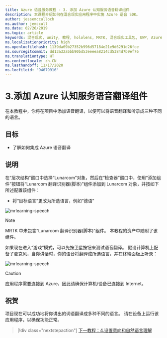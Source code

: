 ```yaml
---
title: Azure 语音服务教程 - 3. 添加 Azure 认知服务语音翻译组件
description: 本课程介绍如何在混合现实应用程序中实施 Azure 语音 SDK。
author: jessemcculloch
ms.author: jemccull
ms.date: 02/26/2019
ms.topic: article
keywords: 混合现实, unity, 教程, hololens, MRTK, 混合现实工具包, UWP, Azure 空间定位点, 语音识别, Windows 10, 语音翻译
ms.localizationpriority: high
ms.openlocfilehash: 1139da69b27352b996d57184e21e9d6291d26fce
ms.sourcegitcommit: dd13a32a5bb90bd53eeeea8214cd5384d7b9ef76
ms.translationtype: HT
ms.contentlocale: zh-CN
ms.lasthandoff: 11/17/2020
ms.locfileid: "94679916"
---
```

# <a name="3-adding-the-azure-cognitive-services-speech-translation-component"></a>3.添加 Azure 认知服务语音翻译组件

在本教程中，你将在项目中添加语音翻译，以便可以将语音翻译和听录成三种不同的语言。

## <a name="objectives"></a>目标

* 了解如何集成 Azure 语音翻译

## <a name="instructions"></a>说明

在“层次结构”窗口中选择“Lunarcom”对象，然后在“检查器”窗口中，使用“添加组件”按钮将“Lunarcom 翻译识别器(脚本)”组件添加到 Lunarcom 对象，并按如下所述配置该组件：   

* 将“目标语言”更改为所选语言，例如“德语”  

![mrlearning-speech](images/mrlearning-speech/tutorial3-section1-step1-1.png)

> [!NOTE]
> MRTK 中未包含“Lunarcom 翻译识别器(脚本)”组件。 本教程的资产中随附了该组件。

如果现在进入“游戏”模式，可以先按卫星按钮来测试语音翻译。 假设计算机上配备了麦克风，当你讲话时，你的语音将翻译成所选语言，并在终端面板上听录：

![mrlearning-speech](images/mrlearning-speech/tutorial3-section1-step1-2.png)

> [!CAUTION]
> 应用程序需要连接到 Azure，因此请确保计算机/设备已连接到 Internet。

## <a name="congratulations"></a>祝贺

项目现在可以成功地将你讲出的词语翻译成多种不同的语言。 请在设备上运行该应用程序，以确保功能正常。

> [!div class="nextstepaction"]
> [下一教程：4.设置意向和自然语言理解](mrlearning-speechSDK-ch4.md)
